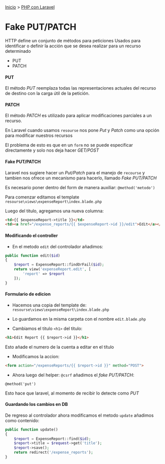 [Inicio](../../) > [PHP con Laravel](./)

# Fake PUT/PATCH

HTTP define un conjunto de métodos para peticiones
Usados para identificar o definir la acción que se desea realizar
para un recurso determinado

- PUT
- PATCH

#### PUT
El método _PUT_ reemplaza todas las representaciones actuales del recurso de destino con la carga útil de la petición.

#### PATCH
El método _PATCH_ es utilizado para aplicar modificaciones parciales a un recurso.

En Laravel cuando usamos `resourse` nos pone _Put_ y _Patch_
como una opción para modificar nuestros recursos

El problema de esto es que en un `form` no se puede especificar
directamente y solo nos deja hacer _GET/POST_

#### Fake PUT/PATCH
Laravel nos sugiere hacer un _Put/Patch_ para el manejo de `recourse`
y tambien nos ofrece un mecanismo para hacerlo, llamado _Fake PUT/PATCH_

Es necesario poner dentro del form de manera auxiliar:
`@method('metodo')`

Para comenzar editamos el template
`resourse\views\expenseReport\index.blade.php`

Luego del titulo, agregamos una nueva columna:
```html
<td>{{ $expenseReport->title }}</td>
<td><a href="/expense_reports/{{ $expenseReport->id }}/edit">Edit</a></td>
```

#### Modificando el controller
- En el metodo `edit` del controlador añadimos:
```php
public function edit($id)
{
	$report = ExpenseReport::findOrFail($id);
	return view('expenseReport.edit', [
		'report' => $report
	]);
}
```

#### Formulario de edicion
- Hacemos una copia del template de:
`resourse\views\expenseReport\index.blade.php`

- Lo guardamos en la misma carpeta con el nombre
`edit.blade.php`

- Cambiamos el titulo `<h1>` del titulo:
```html
<h1>Edit Report {{ $report->id }}</h1>
```
Esto añade el numero de la cuenta a editar en el título

- Modificamos la accion:
```html
<form action="/expenseReports/{{ $report->id }}" method="POST">
```
- Ahora luego del helper:
`@csrf`
añadimos el _fake PUT/PATCH_:
```
@method('put')
```
Esto hace que laravel, al momento de recibir lo detecte como _PUT_


#### Guardando los cambios en DB
De regreso al controlador ahora modificamos el metodo `update`
añadimos como contenido:
```php
public function update()
{
	$report = ExpenseReport::find($id);
	$report->title = $request->get('title');
	$report->save();
	return redirect('/expense_reports');
}
```
